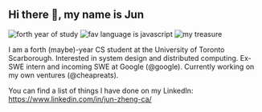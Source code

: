 ## Hi there 👋, my name is Jun

![forth year of study](https://img.shields.io/badge/Year%20of%20Study-4%20(maybe)-yellow.svg)
![fav language is javascript](https://img.shields.io/badge/Favourite%20Language-JavaScript-green.svg)
![my treasure](https://img.shields.io/badge/My%20Treasure-SL-pink.svg)


I am a forth (maybe)-year CS student at the University of Toronto Scarborough. Interested in system design and distributed computing. Ex-SWE intern and incoming SWE at Google (@google). Currently working on my own ventures (@cheapreats).

You can find a list of things I have done on my LinkedIn: https://www.linkedin.com/in/jun-zheng-ca/
